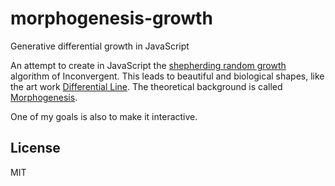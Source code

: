 # morphogenesis-growth
Generative differential growth in JavaScript

An attempt to create in JavaScript the [shepherding random growth][Inconvergent-shepherding] algorithm of Inconvergent. This leads to beautiful and biological shapes, like the art work [Differential Line][inconvergent-diff-line]. The theoretical background is called [Morphogenesis][wikipedia-morphogenesis].

One of my goals is also to make it interactive.

## License

MIT

[inconvergent-shepherding]: http://inconvergent.net/shepherding-random-growth/
[inconvergent-diff-line]: http://inconvergent.net/generative/differential-line/
[wikipedia-morphogenesis]: https://en.wikipedia.org/wiki/Morphogenesis
